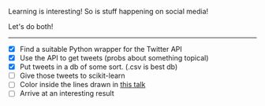 Learning is interesting! So is stuff happening on social media! 

Let's do both!

---

- [X] Find a suitable Python wrapper for the Twitter API
- [X] Use the API to get tweets (probs about something topical)
- [X] Put tweets in a db of some sort. (.csv is best db)
- [ ] Give those tweets to scikit-learn
- [ ] Color inside the lines drawn in [this talk](http://opensource.datacratic.com/mtlpy50/)
- [ ] Arrive at an interesting result
